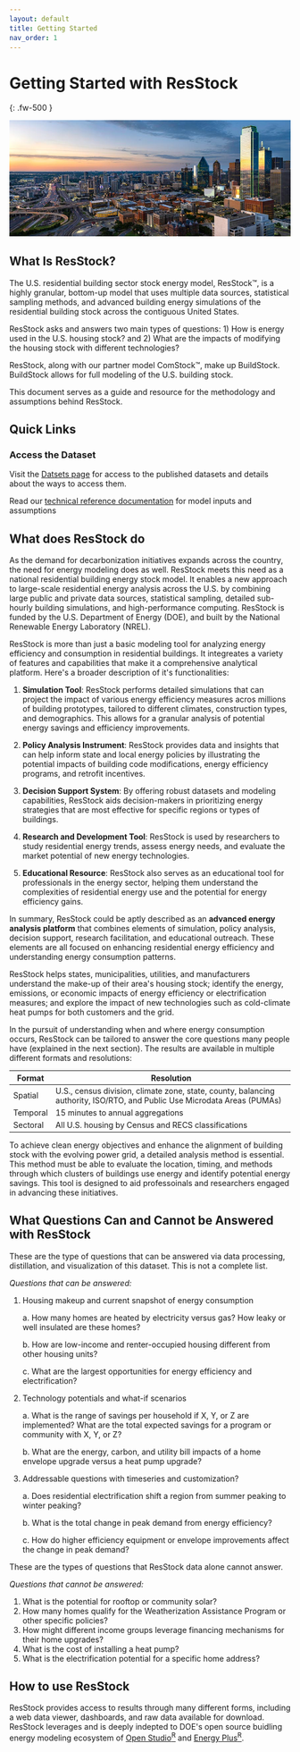 ```yaml
---
layout: default
title: Getting Started
nav_order: 1
---
```


# Getting Started with ResStock
{: .fw-500 }

![](/assets/images/city-skyline-istock-1155981768.jpg)

## What Is ResStock?

The U.S. residential building sector stock energy model, ResStock™, is a highly granular, bottom-up model that uses multiple data sources, statistical sampling methods, and advanced building energy simulations of the residential building stock across the contiguous United States.

ResStock asks and answers two main types of questions: 1) How is energy used in the U.S. housing stock? and 2) What are the impacts of modifying the housing stock with different technologies?

ResStock, along with our partner model ComStock™, make up BuildStock. BuildStock allows for full modeling of the U.S. building stock.

This document serves as a guide and resource for the methodology and assumptions behind ResStock.

## Quick Links

### Access the Dataset
Visit the [Datsets page](https://resstock.nrel.gov/datasets) for access to the published datasets and details about the ways to access them.

Read our [technical reference documentation](https://nrel.github.io/ResStock.github.io/assets/trd/assets/trd/20250129_ResStock_Reference.pdf) for model inputs and assumptions

## What does ResStock do
As the demand for decarbonization initiatives expands across the country, the need for energy modeling does as well. ResStock meets this need as a national residential building energy stock model. It enables a new approach to large-scale residential energy analysis across the U.S. by combining large public and private data sources, statistical sampling, detailed sub-hourly building simulations, and high-performance computing. ResStock is funded by the U.S. Department of Energy (DOE), and built by the National Renewable Energy Laboratory (NREL).

ResStock is more than just a basic modeling tool for analyzing energy efficiency and consumption in residential buildings. It integreates a variety of features and capabilities that make it a comprehensive analytical platform. Here's a broader description of it's functionalities:

1. **Simulation Tool**: ResStock performs detailed simulations that can project the impact of various energy efficiency measures acros millions of building prototypes, tailored to different climates, construction types, and demographics. This allows for a granular analysis of potential energy savings and efficiency improvements.

2. **Policy Analysis Instrument**: ResStock provides data and insights that can help inform state and local energy policies by illustrating the potential impacts of building code modifications, energy efficiency programs, and retrofit incentives.

3. **Decision Support System**: By offering robust datasets and modeling capabilities, ResStock aids decision-makers in prioritizing energy strategies that are most effective for specific regions or types of buildings.

4. **Research and Development Tool**: ResStock is used by researchers to study residential energy trends, assess energy needs, and evaluate the market potential of new energy technologies.

5. **Educational Resource**: ResStock also serves as an educational tool for professionals in the energy sector, helping them understand the complexities of residential energy use and the potential for energy efficiency gains.

In summary, ResStock could be aptly described as an **advanced energy analysis platform** that combines elements of simulation, policy analysis, decision support, research facilitation, and educational outreach. These elements are all focused on enhancing residential energy efficiency and understanding energy consumption patterns.

ResStock helps states, municipalities, utilities, and manufacturers understand the make-up of their area's housing stock; identify the energy, emissions, or economic impacts of energy efficiency or electrification measures; and explore the impact of new technologies such as cold-climate heat pumps for both customers and the grid.

In the pursuit of understanding when and where energy consumption occurs, ResStock can be tailored to answer the core questions many people have (explained in the next section). The results are available in multiple different formats and resolutions:

| Format | Resolution |
| --- | --- |
| Spatial | U.S., census division, climate zone, state, county, balancing authority, ISO/RTO, and Public Use Microdata Areas (PUMAs)|
| Temporal | 15 minutes to annual aggregations |
| Sectoral | All U.S. housing by Census and RECS classifications |

To achieve clean energy objectives and enhance the alignment of building stock with the evolving power grid, a detailed analysis method is essential. This method must be able to evaluate the location, timing, and methods through which clusters of buildings use energy and identify potential energy savings. This tool is designed to aid professoinals and researchers engaged in advancing these initiatives.

## What Questions Can and Cannot be Answered with ResStock
These are the type of questions that can be answered via data processing, distillation, and visualization of this dataset. This is not a complete list.

_Questions that can be answered:_
1. Housing makeup and current snapshot of energy consumption

    a. How many homes are heated by electricity versus gas? How leaky or well insulated are these homes?

    b. How are low-income and renter-occupied housing different from other housing units?

    c. What are the largest opportunities for energy efficiency and electrification?

2. Technology potentials and what-if scenarios

    a. What is the range of savings per household if X, Y, or Z are implemented? What are the total expected savings for a program or community with X, Y, or Z?

    b. What are the energy, carbon, and utility bill impacts of a home envelope upgrade versus a heat pump upgrade?

3. Addressable questions with timeseries and customization?

    a. Does residential electrification shift a region from summer peaking to winter peaking?

    b. What is the total change in peak demand from energy efficiency?
    
    c. How do higher efficiency equipment or envelope improvements affect the change in peak demand?

These are the types of questions that ResStock data alone cannot answer.

_Questions that cannot be answered:_
1. What is the potential for rooftop or community solar?
2. How many homes qualify for the Weatherization Assistance Program or other specific policies?
3. How might different income groups leverage financing mechanisms for their home upgrades?
4. What is the cost of installing a heat pump?
5. What is the electrification potential for a specific home address?

## How to use ResStock
ResStock provides access to results through many different forms, including a web data viewer, dashboards, and raw data available for download.
ResStock leverages and is deeply indepted to DOE's open source buidling energy modeling ecosystem of [Open Studio<sup>R</sup>](https://openstudio.net/) and [Energy Plus<sup>R</sup>](https://energyplus.net/). 
